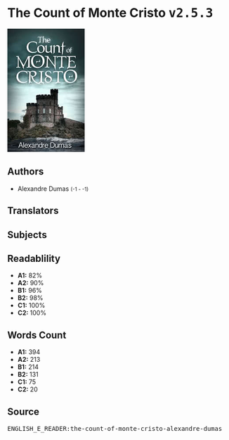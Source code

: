 # The Count of Monte Cristo <kbd>v2.5.3</kbd>

![](./cover.medium.jpg "")

## Authors


 - Alexandre Dumas <small>(-1 - -1)</small>

## Translators



## Subjects



## Readablility


 - **A1:** 82%
 - **A2:** 90%
 - **B1:** 96%
 - **B2:** 98%
 - **C1:** 100%
 - **C2:** 100%

## Words Count


 - **A1:** 394
 - **A2:** 213
 - **B1:** 214
 - **B2:** 131
 - **C1:** 75
 - **C2:** 20

## Source


<kbd>ENGLISH_E_READER:the-count-of-monte-cristo-alexandre-dumas</kbd>
